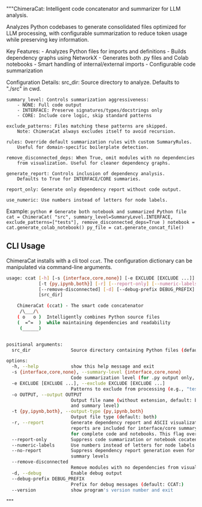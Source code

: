 """ChimeraCat: Intelligent code concatenator and summarizer for LLM analysis.

Analyzes Python codebases to generate consolidated files optimized for LLM processing,
with configurable summarization to reduce token usage while preserving key information.

Key Features:
    - Analyzes Python files for imports and definitions
    - Builds dependency graphs using NetworkX
    - Generates both .py files and Colab notebooks
    - Smart handling of internal/external imports
    - Configurable code summarization

Configuration Details:
    src_dir: Source directory to analyze. Defaults to "./src" in cwd.
    
    summary_level: Controls summarization aggressiveness:
        - NONE: Full code output
        - INTERFACE: Preserve signatures/types/docstrings only
        - CORE: Include core logic, skip standard patterns
    
    exclude_patterns: Files matching these patterns are skipped.
        Note: ChimeraCat always excludes itself to avoid recursion.
    
    rules: Override default summarization rules with custom SummaryRules.
        Useful for domain-specific boilerplate detection.
    
    remove_disconnected_deps: When True, omit modules with no dependencies
        from visualization. Useful for cleaner dependency graphs.
    
    generate_report: Controls inclusion of dependency analysis.
        Defaults to True for INTERFACE/CORE summaries.
    
    report_only: Generate only dependency report without code output.
    
    use_numeric: Use numbers instead of letters for node labels.

Example:
    ```python
    # Generate both notebook and summarized Python file
    cat = ChimeraCat(
        "src",
        summary_level=SummaryLevel.INTERFACE,
        exclude_patterns=["tests"],
        remove_disconnected_deps=True
    )
    notebook = cat.generate_colab_notebook()
    py_file = cat.generate_concat_file()
    ```

## CLI Usage
ChimeraCat installs with a cli tool `ccat`. The configuration dictionary can be manipulated via command-line arguments.

```bash
usage: ccat [-h] [-s {interface,core,none}] [-e EXCLUDE [EXCLUDE ...]] [-o OUTPUT]
            [-t {py,ipynb,both}] [-r] [--report-only] [--numeric-labels] [--no-report]       
            [--remove-disconnected] [-d] [--debug-prefix DEBUG_PREFIX] [--version]
            [src_dir]

    ChimeraCat (ccat) - The smart code concatenator
     /\___/\
    ( o   o )  Intelligently combines Python source files
    (  =^=  )  while maintaining dependencies and readability
     (______)


positional arguments:
  src_dir               Source directory containing Python files (default: src)

options:
  -h, --help            show this help message and exit
  -s {interface,core,none}, --summary-level {interface,core,none}
                        Code summarization level (for .py output only, default: none)        
  -e EXCLUDE [EXCLUDE ...], --exclude EXCLUDE [EXCLUDE ...]
                        Patterns to exclude from processing (e.g., "test" "temp")
  -o OUTPUT, --output OUTPUT
                        Output file name (without extension, default: based on output type   
                        and summary level)
  -t {py,ipynb,both}, --output-type {py,ipynb,both}
                        Output file type (default: both)
  -r, --report          Generate dependency report and ASCII visualization. By default,      
                        reports are included for interface/core summary levels and excluded  
                        for complete code and notebooks. This flag overrides that behavior.  
  --report-only         Suppress code summarization or notebook cocatenization
  --numeric-labels      Use numbers instead of letters for node labels
  --no-report           Suppress dependency report generation even for interface/core        
                        summary levels
  --remove-disconnected
                        Remove modules with no dependencies from visualization
  -d, --debug           Enable debug output
  --debug-prefix DEBUG_PREFIX
                        Prefix for debug messages (default: CCAT:)
  --version             show program's version number and exit
```

"""